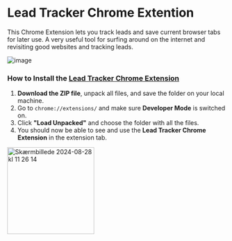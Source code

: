 # Lead Tracker Chrome Extention
This Chrome Extension lets you track leads and save current browser tabs for later use. A very useful tool for surfing around on the internet and revisiting good websites and tracking leads.

![image](https://github.com/user-attachments/assets/8a751881-5a01-4840-8f8d-942eb96e53db)


### How to Install the [Lead Tracker Chrome Extension](#)

1. **Download the ZIP file**, unpack all files, and save the folder on your local machine.
2. Go to `chrome://extensions/` and make sure **Developer Mode** is switched on.
3. Click **"Load Unpacked"** and choose the folder with all the files.
4. You should now be able to see and use the **Lead Tracker Chrome Extension** in the extension tab.

<img width="200" alt="Skærmbillede 2024-08-28 kl  11 26 14" src="https://github.com/user-attachments/assets/a2a0c50a-bb76-4a18-b8a5-bebb4cc1fdda">



